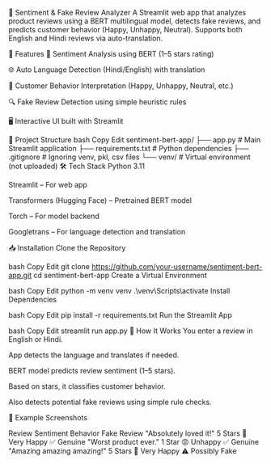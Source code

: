 📖 Sentiment & Fake Review Analyzer
A Streamlit web app that analyzes product reviews using a BERT multilingual model, detects fake reviews, and predicts customer behavior (Happy, Unhappy, Neutral).
Supports both English and Hindi reviews via auto-translation.

🚀 Features
🤖 Sentiment Analysis using BERT (1–5 stars rating)

🌐 Auto Language Detection (Hindi/English) with translation

🧠 Customer Behavior Interpretation (Happy, Unhappy, Neutral, etc.)

🔍 Fake Review Detection using simple heuristic rules

🖥️ Interactive UI built with Streamlit

📂 Project Structure
bash
Copy
Edit
sentiment-bert-app/
├── app.py                # Main Streamlit application
├── requirements.txt      # Python dependencies
├── .gitignore            # Ignoring venv, pkl, csv files
└── venv/                 # Virtual environment (not uploaded)
🛠️ Tech Stack
Python 3.11

Streamlit – For web app

Transformers (Hugging Face) – Pretrained BERT model

Torch – For model backend

Googletrans – For language detection and translation

📥 Installation
Clone the Repository

bash
Copy
Edit
git clone https://github.com/your-username/sentiment-bert-app.git
cd sentiment-bert-app
Create a Virtual Environment

bash
Copy
Edit
python -m venv venv
.\venv\Scripts\activate
Install Dependencies

bash
Copy
Edit
pip install -r requirements.txt
Run the Streamlit App

bash
Copy
Edit
streamlit run app.py
🧠 How It Works
You enter a review in English or Hindi.

App detects the language and translates if needed.

BERT model predicts review sentiment (1–5 stars).

Based on stars, it classifies customer behavior.

Also detects potential fake reviews using simple rule checks.

🎯 Example Screenshots

Review	Sentiment	Behavior	Fake Review
"Absolutely loved it!"	5 Stars	🥳 Very Happy	✅ Genuine
"Worst product ever."	1 Star	😡 Unhappy	✅ Genuine
"Amazing amazing amazing!"	5 Stars	🥳 Very Happy	⚠️ Possibly Fake
